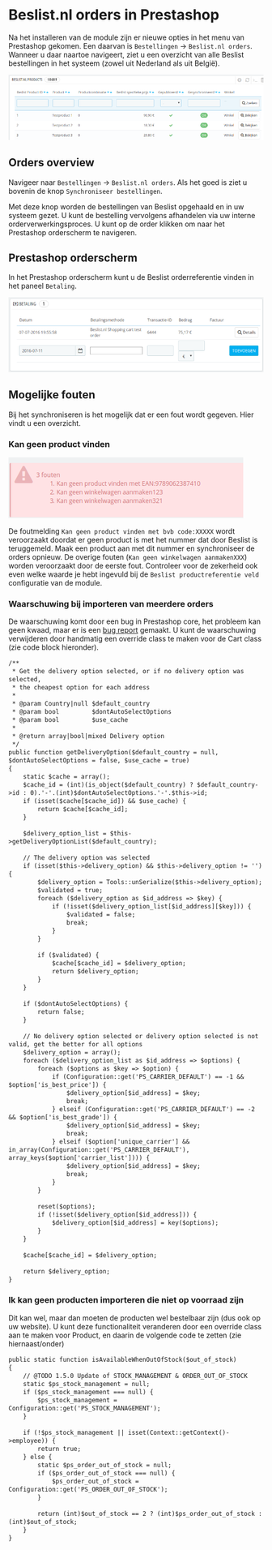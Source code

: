# Beslist.nl orders in Prestashop

Na het installeren van de module zijn er nieuwe opties in het menu van Prestashop gekomen. Een daarvan is `Bestellingen` -> `Beslist.nl orders`. Wanneer u daar naartoe navigeert, ziet u een overzicht van alle Beslist bestellingen in het systeem (zowel uit Nederland als uit België).

![Beslist.nl orders](../img/overview_orders.png)

## Orders overview
Navigeer naar `Bestellingen` -> `Beslist.nl orders`. Als het goed is ziet u bovenin de knop `Synchroniseer bestellingen`.

Met deze knop worden de bestellingen van Beslist opgehaald en in uw systeem gezet. U kunt de bestelling vervolgens afhandelen via uw interne orderverwerkingsproces. U kunt op de order klikken om naar het Prestashop orderscherm te navigeren.

## Prestashop orderscherm
In het Prestashop orderscherm kunt u de Beslist orderreferentie vinden in het paneel  `Betaling`.

![Orderreferentie](../img/overview_order_reference.png)

## Mogelijke fouten
Bij het synchroniseren is het mogelijk dat er een fout wordt gegeven. Hier vindt u een overzicht.

### Kan geen product vinden

![Product niet bekend](../img/error_no_code.png)

De foutmelding `Kan geen product vinden met bvb code:XXXXX` wordt veroorzaakt doordat er geen product is met het nummer dat door Beslist is teruggemeld. Maak een product aan met dit nummer en synchroniseer de orders opnieuw. De overige fouten (`Kan geen winkelwagen aanmakenXXX`) worden veroorzaakt door de eerste fout. Controleer voor de zekerheid ook even welke waarde je hebt ingevuld bij de `Beslist productreferentie veld` configuratie van de module.

### Waarschuwing bij importeren van meerdere orders

De waarschuwing komt door een bug in Prestashop core, het probleem kan geen kwaad, maar er is een [bug report](http://forge.prestashop.com/browse/PSCSX-7858) gemaakt. U kunt de waarschuwing verwijderen door handmatig een override class te maken voor de Cart class (zie code block hieronder).

```
/**
 * Get the delivery option selected, or if no delivery option was selected,
 * the cheapest option for each address
 *
 * @param Country|null $default_country
 * @param bool         $dontAutoSelectOptions
 * @param bool         $use_cache
 *
 * @return array|bool|mixed Delivery option
 */
public function getDeliveryOption($default_country = null, $dontAutoSelectOptions = false, $use_cache = true)
{
    static $cache = array();
    $cache_id = (int)(is_object($default_country) ? $default_country->id : 0).'-'.(int)$dontAutoSelectOptions.'-'.$this->id;
    if (isset($cache[$cache_id]) && $use_cache) {
        return $cache[$cache_id];
    }

    $delivery_option_list = $this->getDeliveryOptionList($default_country);

    // The delivery option was selected
    if (isset($this->delivery_option) && $this->delivery_option != '') {
        $delivery_option = Tools::unSerialize($this->delivery_option);
        $validated = true;
        foreach ($delivery_option as $id_address => $key) {
            if (!isset($delivery_option_list[$id_address][$key])) {
                $validated = false;
                break;
            }
        }

        if ($validated) {
            $cache[$cache_id] = $delivery_option;
            return $delivery_option;
        }
    }

    if ($dontAutoSelectOptions) {
        return false;
    }

    // No delivery option selected or delivery option selected is not valid, get the better for all options
    $delivery_option = array();
    foreach ($delivery_option_list as $id_address => $options) {
        foreach ($options as $key => $option) {
            if (Configuration::get('PS_CARRIER_DEFAULT') == -1 && $option['is_best_price']) {
                $delivery_option[$id_address] = $key;
                break;
            } elseif (Configuration::get('PS_CARRIER_DEFAULT') == -2 && $option['is_best_grade']) {
                $delivery_option[$id_address] = $key;
                break;
            } elseif ($option['unique_carrier'] && in_array(Configuration::get('PS_CARRIER_DEFAULT'), array_keys($option['carrier_list']))) {
                $delivery_option[$id_address] = $key;
                break;
            }
        }

        reset($options);
        if (!isset($delivery_option[$id_address])) {
            $delivery_option[$id_address] = key($options);
        }
    }

    $cache[$cache_id] = $delivery_option;

    return $delivery_option;
}
```

### Ik kan geen producten importeren die niet op voorraad zijn

Dit kan wel, maar dan moeten de producten wel bestelbaar zijn (dus ook op uw website). U kunt deze functionaliteit veranderen door een override class aan te maken voor Product, en daarin de volgende code te zetten (zie hiernaast/onder)

    public static function isAvailableWhenOutOfStock($out_of_stock)
    {
        // @TODO 1.5.0 Update of STOCK_MANAGEMENT & ORDER_OUT_OF_STOCK
        static $ps_stock_management = null;
        if ($ps_stock_management === null) {
            $ps_stock_management = Configuration::get('PS_STOCK_MANAGEMENT');
        }

        if (!$ps_stock_management || isset(Context::getContext()->employee)) {
            return true;
        } else {
            static $ps_order_out_of_stock = null;
            if ($ps_order_out_of_stock === null) {
                $ps_order_out_of_stock = Configuration::get('PS_ORDER_OUT_OF_STOCK');
            }

            return (int)$out_of_stock == 2 ? (int)$ps_order_out_of_stock : (int)$out_of_stock;
        }
    }

